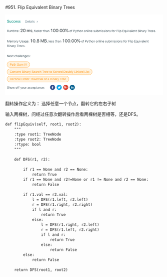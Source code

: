 #951. Flip Equivalent Binary Trees

![avatar](https://github.com/AlexQianYi/Leetcode2019Winter/blob/master/屏幕快照%202019-02-17%20下午5.08.35.png)

翻转操作定义为： 选择任意一个节点，翻转它的左右子树

输入两棵树，问经过任意次翻转操作后看两棵树是否相等，还是DFS。

    def flipEquiv(self, root1, root2):
        """
        :type root1: TreeNode
        :type root2: TreeNode
        :rtype: bool
        """
        
        def DFS(r1, r2):
            
            if r1 == None and r2 == None:
                return True
            if r1 == None and r2!=None or r1 != None and r2 == None:
                return False
            
            if r1.val == r2.val:
                l = DFS(r1.left, r2.left)
                r = DFS(r1.right, r2.right)
                if l and r:
                    return True
                else:
                    l = DFS(r1.right, r2.left)
                    r = DFS(r1.left, r2.right)
                    if l and r:
                        return True
                    else:
                        return False
            else:
                return False
            
        return DFS(root1, root2)